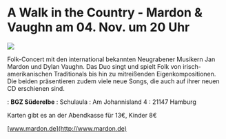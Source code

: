 # A Walk in the Country - Mardon & Vaughn am 04. Nov. um 20 Uhr 

![](/img/M-V-Duo_2016.jpg)

Folk-Concert mit den international bekannten Neugrabener Musikern Jan
Mardon und Dylan Vaughn. Das Duo singt und spielt Folk von
irisch-amerikanischen Traditionals bis hin zu mitreißenden
Eigenkompositionen. Die beiden präsentieren zudem viele neue Songs, die
auch auf ihrer neuen CD erschienen sind. 

:   **BGZ Süderelbe**
:   Schulaula 
:   Am Johannisland 4 
:   21147 Hamburg  

Karten gibt es an der Abendkasse für 13€, Kinder 8€ 

[www.mardon.de](http://www.mardon.de)

